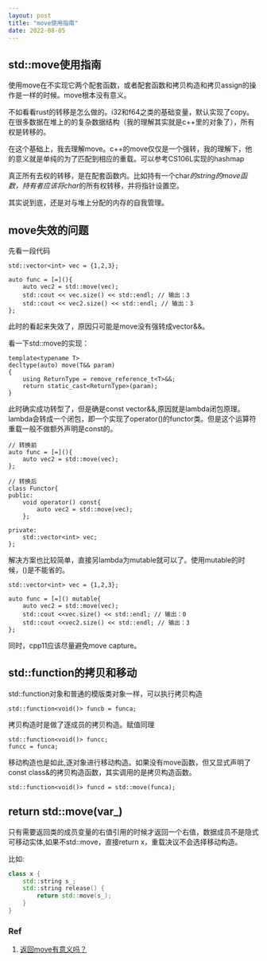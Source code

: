 ```yaml
---
layout: post
title: "move使用指南"
date: 2022-08-05
---
```


## std::move使用指南

使用move在不实现它两个配套函数，或者配套函数和拷贝构造和拷贝assign的操作是一样的时候。move根本没有意义。

不如看看rust的转移是怎么做的。i32和f64之类的基础变量，默认实现了copy。在很多数据在堆上的的复杂数据结构（我的理解其实就是c++里的对象了），所有权是转移的。

在这个基础上，我去理解move。c++的move仅仅是一个强转，我的理解下，他的意义就是单纯的为了匹配到相应的重载。可以参考CS106L实现的hashmap

真正所有去权的转移，是在配套函数内。比如持有一个char*的string的move函数，持有者应该将char*的所有权转移，并将指针设置空。

其实说到底，还是对与堆上分配的内存的自我管理。

## move失效的问题

先看一段代码

```
std::vector<int> vec = {1,2,3};

auto func = [=](){
    auto vec2 = std::move(vec);
    std::cout << vec.size() << std::endl; // 输出：3
    std::cout << vec2.size() << std::endl; // 输出：3
};
```
此时的看起来失效了，原因只可能是move没有强转成vector<int>&&。

看一下std::move的实现：


```
template<typename T>
decltype(auto) move(T&& param)
{
    using ReturnType = remove_reference_t<T>&&;
    return static_cast<ReturnType>(param);
}
```

此时确实成功转型了，但是确是const vector<int>&&,原因就是lambda闭包原理。lambda会转成一个闭包，即一个实现了operator()的functor类。但是这个运算符重载一般不做额外声明是const的。
```
// 转换前
auto func = [=](){
    auto vec2 = std::move(vec);
};

// 转换后
class Functor{
public:
    void operator() const{
        auto vec2 = std::move(vec);
    };

private:
    std::vector<int> vec;
};
```
解决方案也比较简单，直接另lambda为mutable就可以了。使用mutable的时候，()是不能省的。
```
std::vector<int> vec = {1,2,3};

auto func = [=]() mutable{
    auto vec2 = std::move(vec);
    std::cout <<vec.size() << std::endl; // 输出：0
    std::cout <<vec2.size() << std::endl; // 输出：3
};
```
同时，cpp11应该尽量避免move capture。

## std::function的拷贝和移动

std::function对象和普通的模版类对象一样，可以执行拷贝构造

```
std::function<void()> funcb = funca;
```
拷贝构造时是做了逐成员的拷贝构造。赋值同理
```
std::function<void()> funcc;
funcc = funca;
```

移动构造也是如此,逐对象进行移动构造。如果没有move函数，但又显式声明了const class&的拷贝构造函数，其实调用的是拷贝构造函数。
```
std::function<void()> funcd = std::move(funca);
```

## return std::move(var_)

只有需要返回类的成员变量的右值引用的时候才返回一个右值，数据成员不是隐式可移动实体,如果不std::move，直接return x，重载决议不会选择移动构造。

比如:

```cpp
class x {
    std::string s_;
    std::string release() {
        return std::move(s_);
    }
}
```

### Ref

1. [返回move有意义吗？](https://zhuanlan.zhihu.com/p/654113232)
